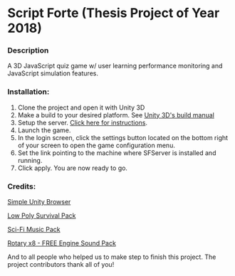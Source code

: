 # Script Forte (Thesis Project of Year 2018)

### Description
A 3D JavaScript quiz game w/ user learning performance monitoring and JavaScript simulation features.

### Installation:
1. Clone the project and open it with Unity 3D
2. Make a build to your desired platform. See [Unity 3D's build manual](https://docs.unity3d.com/Manual/PublishingBuilds.html)
3. Setup the server. [Click here for instructions](https://github.com/skildfrix/SFServer).
4. Launch the game.
5. In the login screen, click the settings button located on the bottom right of your screen to open the game configuration menu.
6. Set the link pointing to the machine where SFServer is installed and running.
7. Click apply. You are now ready to go.

### Credits:
[Simple Unity Browser](https://bitbucket.org/vitaly_chashin/simpleunitybrowser/src/default/)

[Low Poly Survival Pack](https://assetstore.unity.com/packages/3d/props/lowpoly-survival-pack-137336)

[Sci-Fi Music Pack](https://assetstore.unity.com/packages/audio/music/electronic/sci-fi-music-loops-pack-120186)

[Rotary x8 - FREE Engine Sound Pack](https://assetstore.unity.com/packages/audio/sound-fx/transportation/rotary-x8-free-engine-sound-pack-106119)

And to all people who helped us to make step to finish this project. The project contributors thank all of you!
